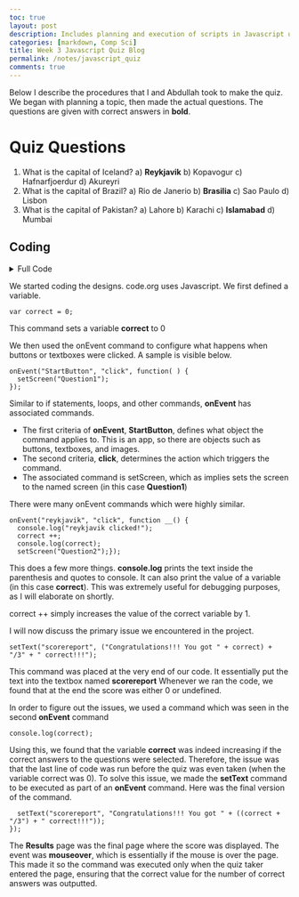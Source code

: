 ```yaml
---
toc: true
layout: post
description: Includes planning and execution of scripts in Javascript using Applab
categories: [markdown, Comp Sci]
title: Week 3 Javascript Quiz Blog
permalink: /notes/javascript_quiz
comments: true
---
```


Below I describe the procedures that I and Abdullah took to make the quiz. We began with planning a topic, then made the actual questions. The questions are given with correct answers in **bold**. 

# Quiz Questions

1) What is the capital of Iceland?
    a) **Reykjavik**
    b) Kopavogur
    c) Hafnarfjoerdur
    d) Akureyri
2) What is the capital of Brazil?
    a) Rio de Janerio
    b) **Brasilia**
    c) Sao Paulo
    d) Lisbon
3) What is the capital of Pakistan?
    a) Lahore
    b) Karachi
    c) **Islamabad**
    d) Mumbai

## Coding


<details>
<summary>Full Code</summary>
var correct = 0;
onEvent("StartButton", "click", function( ) {
  setScreen("Question1");
});
onEvent("reykjavik", "click", function __() {
  console.log("reykjavik clicked!");
  correct ++;
  console.log(correct);
  setScreen("Question2");});
onEvent("kopavogur", "click", function __() {
  console.log("kopavogur clicked!");
  setScreen("Question2");});
onEvent("akureyri", "click", function __() {
  console.log("akureyri clicked!");
  setScreen("Question2");});
onEvent("hafnarfjoedur", "click", function __() {
  console.log("hafnarfjoedur clicked!");
  setScreen("Question2");});
onEvent("brasilia", "click", function __() {
  console.log("brasilia clicked!");
  correct ++;
  console.log(correct);
  setScreen("Question3");});
onEvent("lisbon", "click", function __() {
  console.log("lisbon clicked!");
  setScreen("Question3");});
onEvent("SaoPaulo", "click", function __() {
  console.log("SaoPaulo clicked!");
  setScreen("Question3");});
onEvent("rio", "click", function __() {
  console.log("rio clicked!");
  setScreen("Question3");});
onEvent("islamabad", "click", function __() {
  console.log("islamabad clicked!");
  correct ++;
  console.log(correct);
  setScreen("Results");});
onEvent("karachi", "click", function __() {
  console.log("karachi clicked!");
  setScreen("Results");});
onEvent("lahore", "click", function __() {
  console.log("lahore clicked!");
  setScreen("Results");});
onEvent("mumbai", "click", function __() {
  console.log("mumbai clicked!");
  setScreen("Results");});
console.log(correct);
onEvent("Results", "mouseover", function( ) {
  setText("scorereport", "Congratulations!!! You got " + ((correct + "/3") + " correct!!!"));
});
</details>



We started coding the designs. code.org uses Javascript. We first defined a variable.

```
var correct = 0;
```

This command sets a variable **correct** to 0

We then used the onEvent command to configure what happens when buttons or textboxes were clicked. A sample is visible below.

```
onEvent("StartButton", "click", function( ) {
  setScreen("Question1");
});
```

Similar to if statements, loops, and other commands, **onEvent** has associated commands.

- The first criteria of **onEvent**, **StartButton**, defines what object the command applies to. This is an app, so there are objects such as buttons, textboxes, and images.
- The second criteria, **click**, determines the action which triggers the command. 
- The associated command is setScreen, which as implies sets the screen to the named screen (in this case **Question1**)

There were many onEvent commands which were highly similar.

```
onEvent("reykjavik", "click", function __() {
  console.log("reykjavik clicked!");
  correct ++;
  console.log(correct);
  setScreen("Question2");});
```

This does a few more things. **console.log**  prints the text inside the parenthesis and quotes to console. It can also print the value of a variable (in this case **correct**). This was extremely useful for debugging purposes, as I will elaborate on shortly.

correct ++ simply increases the value of the correct variable by 1.

I will now discuss the primary issue we encountered in the project.

```
setText("scorereport", ("Congratulations!!! You got " + correct) + "/3" + " correct!!!");
```

This command was placed at the very end of our code. It essentially put the text into the textbox named **scorereport** Whenever we ran the code, we found that at the end the score was either 0 or undefined.

In order to figure out the issues, we used a command which was seen in the second **onEvent** command

`console.log(correct);`

Using this, we found that the variable **correct** was indeed increasing if the correct answers to the questions were selected. Therefore, the issue was that the last line of code was run before the quiz was even taken (when the variable correct was 0). To solve this issue, we made the **setText** command to be executed as part of an **onEvent** command. Here was the final version of the command.

```onEvent("Results", "mouseover", function( ) {
  setText("scorereport", "Congratulations!!! You got " + ((correct + "/3") + " correct!!!"));
});
```

The **Results** page was the final page where the score was displayed. The event was **mouseover**, which is essentially if the mouse is over the page. This made it so the command was executed only when the quiz taker entered the page, ensuring that the correct value for the number of correct answers was outputted.